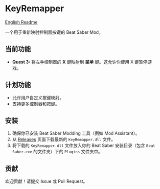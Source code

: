 # KeyRemapper

[English Readme](README.md)

一个用于重新映射控制器按键的 Beat Saber Mod。

## 当前功能

*   **Quest 3:** 将左手控制器的 **X** 键映射到 **菜单** 键。这允许你使用 X 键暂停游戏。

## 计划功能

*   允许用户自定义按键映射。
*   支持更多控制器和按键。

## 安装

1.  确保你已安装 Beat Saber Modding 工具（例如 Mod Assistant）。
2.  从 [Releases](https://github.com/lyyQwQ/KeyRemapper/releases) 页面下载最新的 `KeyRemapper.dll` 文件。
3.  将下载的 `KeyRemapper.dll` 文件放入你的 Beat Saber 安装目录（包含 `Beat Saber.exe` 的文件夹）下的 `Plugins` 文件夹中。

## 贡献

欢迎贡献！请提交 Issue 或 Pull Request。 